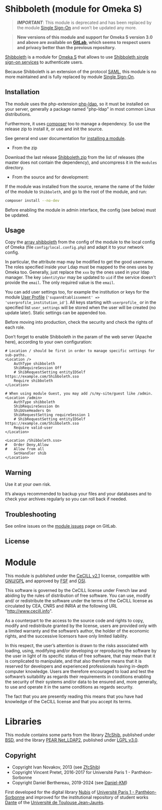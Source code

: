 Shibboleth (module for Omeka S)
===============================

> ***IMPORTANT***: This module is deprecated and has been replaced by the module
> [Single Sign-On] and won’t be updated any more.

> __New versions of this module and support for Omeka S version 3.0 and above
> are available on [GitLab], which seems to respect users and privacy better
> than the previous repository.__

[Shibboleth] is a module for [Omeka S] that allows to use [Shibboleth single sign-on services]
to authenticate users.

Because Shibboleth is an extension of the protocol [SAML], this module is no
more maintained and is fully replaced by module [Single Sign-On].


Installation
------------

The module uses the php-extension [php-ldap], so it must be installed on your
server, generally a package named "php-ldap" in most common Linux distributions.

Furthermore, it uses [composer] too to manage a dependency. So use the
release zip to install it, or use and init the source.

See general end user documentation for [installing a module].

* From the zip

Download the last release [Shibboleth.zip] from the list of releases (the master
does not contain the dependency), and uncompress it in the `modules` directory.

* From the source and for development:

If the module was installed from the source, rename the name of the folder of
the module to `Shibboleth`, and go to the root of the module, and run:

```sh
composer install --no-dev
```

Before enabling the module in admin interface, the config (see below) must be
updated.


Usage
-----

Copy the [array shibboleth] from the config of the module to the local config
of Omeka (file `config/local.config.php`) and adapt it to your network config.

In particular, the attribute map may be modified to get the good username. The
roles specified inside your Ldap must be mapped to the ones uses by Omeka too.
Generally, just replace the `xxx` by the ones used in your ldap manager. The
key `identityVar` may be updated to `uid` if the service doesn't provide the
`email`. The only required value is the `email`.

You can add user settings too, for example the institution or keys for the
module [User Profile] (`'supannEtablissement' => 'userprofile_institution_id'`).
All keys starting with `userprofile_` or in the specified list `user_settings`
will be stored when the user will be created (no update later). Static settings
can be appended too.

Before moving into production, check the security and check the rights of each
role.

Don’t forget to enable Shibboleth in the param of the web server (Apache here),
according to your own configuration:

```
# Location / should be first in order to manage specific settings for sub-paths.
<Location />
    AuthType shibboleth
    ShibRequireSession Off
    # ShibRequestSetting entityIDSelf https://example.com/Shibboleth.sso
    Require shibboleth
</Location>

# When using module Guest, you may add /s/my-site/guest like /admin.
<Location /admin>
    AuthType shibboleth
    ShibRequireSession On
    ShibUseHeaders On
    ShibRequestSetting requireSession 1
    # ShibRequestSetting entityIDSelf https://example.com/Shibboleth.sso
    Require valid-user
</Location>

<Location /Shibboleth.sso>
#   Order Deny,Allow
#   Allow from all
    SetHandler shib
</Location>
```


Warning
-------

Use it at your own risk.

It’s always recommended to backup your files and your databases and to check
your archives regularly so you can roll back if needed.


Troubleshooting
---------------

See online issues on the [module issues] page on GitLab.


License
-------

# Module

This module is published under the [CeCILL v2.1] license, compatible with
[GNU/GPL] and approved by [FSF] and [OSI].

This software is governed by the CeCILL license under French law and abiding by
the rules of distribution of free software. You can use, modify and/ or
redistribute the software under the terms of the CeCILL license as circulated by
CEA, CNRS and INRIA at the following URL "http://www.cecill.info".

As a counterpart to the access to the source code and rights to copy, modify and
redistribute granted by the license, users are provided only with a limited
warranty and the software’s author, the holder of the economic rights, and the
successive licensors have only limited liability.

In this respect, the user’s attention is drawn to the risks associated with
loading, using, modifying and/or developing or reproducing the software by the
user in light of its specific status of free software, that may mean that it is
complicated to manipulate, and that also therefore means that it is reserved for
developers and experienced professionals having in-depth computer knowledge.
Users are therefore encouraged to load and test the software’s suitability as
regards their requirements in conditions enabling the security of their systems
and/or data to be ensured and, more generally, to use and operate it in the same
conditions as regards security.

The fact that you are presently reading this means that you have had knowledge
of the CeCILL license and that you accept its terms.

# Libraries

This module contains some parts from the library [ZfcShib], published under [BSD],
and the library [PEAR Net_LDAP2], published under [LGPL v3.0].


Copyright
---------

* Copyright Ivan Novakov, 2013 (see [ZfcShib])
* Copyright Vincent Pretet, 2016-2017 for Université Paris 1 - Panthéon-Sorbonne
* Copyright Daniel Berthereau, 2019-2024 (see [Daniel-KM])

First developed for the digital library [Nubis] of [Université Paris 1 - Panthéon-Sorbonne]
and improved for the institutional repository of student works [Dante] of the
[Université de Toulouse Jean-Jaurès].


[Shibboleth]: https://gitlab.com/Daniel-KM/Omeka-S-module-Shibboleth
[Omeka S]: https://omeka.org/s
[Shibboleth single sign-on services]: https://www.shibboleth.net
[SAML]: https://en.wikipedia.org/wiki/Security_Assertion_Markup_Language
[Single Sign-On]: https://gitlab.com/Daniel-KM/Omeka-S-module-SingleSignOn
[php-ldap]: https://www.php.net/manual/fr/book.ldap.php
[composer]: https://getcomposer.org
[Shibboleth.zip]: https://gitlab.com/Daniel-KM/Omeka-S-module-Shibboleth/-/releases
[installing a module]: https://omeka.org/s/docs/user-manual/modules/#installing-modules
[array shibboleth]: https://gitlab.com/Daniel-KM/Omeka-S-module-Shibboleth/-/blob/master/config/module.config.php#L16-93
[User Profile]: https://gitlab.com/Daniel-KM/Omeka-S-module-UserProfile
[module issues]: https://gitlab.com/Daniel-KM/Omeka-S-module-Shibboleth/-/issues
[PEAR Net_LDAP2]: https://pear.php.net/package/Net_LDAP2
[CeCILL v2.1]: https://www.cecill.info/licences/Licence_CeCILL_V2.1-en.html
[GNU/GPL]: https://www.gnu.org/licenses/gpl-3.0.html
[FSF]: https://www.fsf.org
[OSI]: http://opensource.org
[ZfcShib]: https://github.com/ivan-novakov/ZfcShib
[BSD]: http://debug.cz/license/bsd-3-clause
[LGPL v3.0]: https://github.com/pear/Net_LDAP2/raw/master/LICENSE
[Nubis]: https://nubis.univ-paris1.fr
[Université Paris 1 - Panthéon-Sorbonne]: https://www.pantheonsorbonne.fr
[Dante]: https://dante.univ-tlse2.fr
[Université de Toulouse Jean-Jaurès]: https://www.univ-tlse2.fr
[GitLab]: https://gitlab.com/Daniel-KM
[Daniel-KM]: https://gitlab.com/Daniel-KM "Daniel Berthereau"
